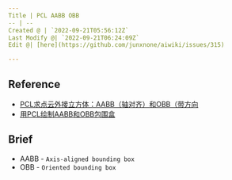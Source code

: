 ```yaml
---
Title | PCL AABB OBB
-- | --
Created @ | `2022-09-21T05:56:12Z`
Last Modify @| `2022-09-21T06:24:09Z`
Edit @| [here](https://github.com/junxnone/aiwiki/issues/315)

---
```

## Reference
- [PCL求点云外接立方体：AABB（轴对齐）和OBB（带方向](https://blog.csdn.net/h649070/article/details/112308932)
- [用PCL绘制AABB和OBB包围盒](https://blog.csdn.net/u012010729/article/details/104115932)


## Brief

- AABB - `Axis-aligned bounding box`
- OBB - `Oriented bounding box` 
